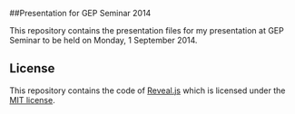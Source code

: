 ##Presentation for GEP Seminar 2014

This repository contains the presentation files for my presentation at GEP Seminar to be held on Monday, 1 September 2014.

## License

This repository contains the code of [Reveal.js](https://github.com/hakimel/reveal.js)
which is licensed under the [MIT license](https://github.com/hakimel/reveal.js/blob/master/LICENSE).
